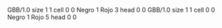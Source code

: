 <gs-board> GBB/1.0
size 1 1
cell 0 0 Negro 1 Rojo 3 
head 0 0
 </gs-board>
<gs-board> GBB/1.0
size 1 1
cell 0 0 Negro 1 Rojo 5 
head 0 0
 </gs-board>